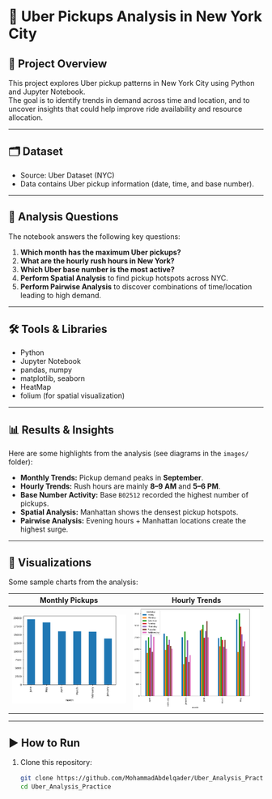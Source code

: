 # 🚖 Uber Pickups Analysis in New York City

## 📌 Project Overview
This project explores Uber pickup patterns in New York City using Python and Jupyter Notebook.  
The goal is to identify trends in demand across time and location, and to uncover insights that could help improve ride availability and resource allocation.

---

## 🗂 Dataset
- Source: Uber Dataset (NYC)  
- Data contains Uber pickup information (date, time, and base number).

---

## 🎯 Analysis Questions
The notebook answers the following key questions:
1. **Which month has the maximum Uber pickups?**  
2. **What are the hourly rush hours in New York?**  
3. **Which Uber base number is the most active?**  
4. **Perform Spatial Analysis** to find pickup hotspots across NYC.  
5. **Perform Pairwise Analysis** to discover combinations of time/location leading to high demand.  

---

## 🛠 Tools & Libraries
- Python  
- Jupyter Notebook  
- pandas, numpy  
- matplotlib, seaborn
- HeatMap
- folium (for spatial visualization)  

---

## 📊 Results & Insights
Here are some highlights from the analysis (see diagrams in the `images/` folder):  

- **Monthly Trends:** Pickup demand peaks in **September**.  
- **Hourly Trends:** Rush hours are mainly **8–9 AM** and **5–6 PM**.  
- **Base Number Activity:** Base `B02512` recorded the highest number of pickups.  
- **Spatial Analysis:** Manhattan shows the densest pickup hotspots.  
- **Pairwise Analysis:** Evening hours + Manhattan locations create the highest surge.  

---

## 📸 Visualizations
Some sample charts from the analysis:

| Monthly Pickups | Hourly Trends |
|-----------------|---------------|
| ![Monthly Pickups](UI1.png) | ![Daily Rush](UI2.png) | ![HeatMap](UI4heatmap.png) | ![Base_number Active cars](UI3.png)


---

## ▶️ How to Run
1. Clone this repository:
   ```bash
   git clone https://github.com/MohammadAbdelqader/Uber_Analysis_Practice.git
   cd Uber_Analysis_Practice
